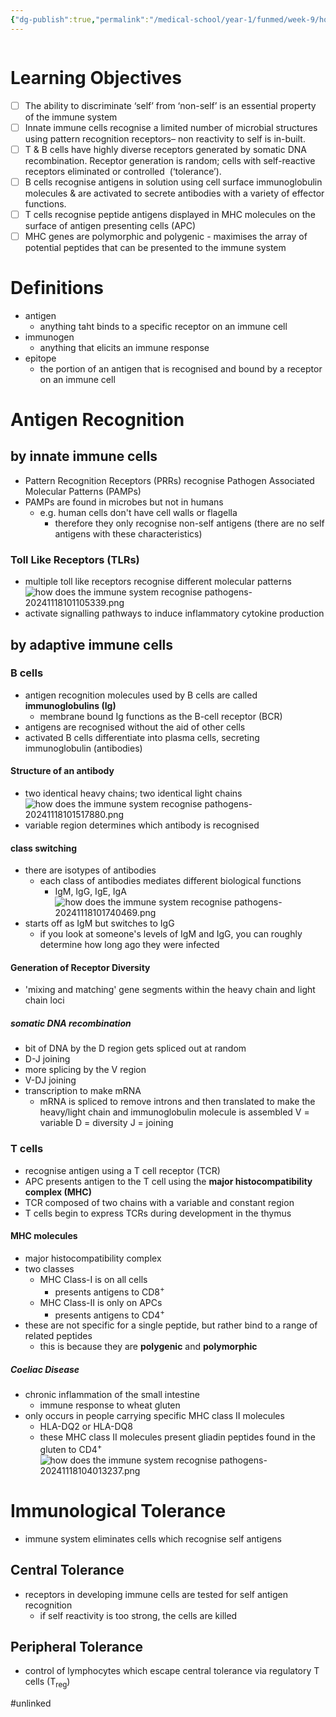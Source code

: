 ```yaml
---
{"dg-publish":true,"permalink":"/medical-school/year-1/funmed/week-9/how-does-the-immune-system-recognise-pathogens/","tags":["funmed"]}
---
```


```table-of-contents
```
# Learning Objectives
- [ ] The ability to discriminate ‘self’ from ‘non-self’ is an essential property of the immune system
- [ ] Innate immune cells recognise a limited number of microbial structures using pattern recognition receptors– non reactivity to self is in-built.
- [ ] T & B cells have highly diverse receptors generated by somatic DNA recombination. Receptor generation is random; cells with self-reactive receptors eliminated or controlled  (‘tolerance’).
- [ ] B cells recognise antigens in solution using cell surface immunoglobulin molecules & are activated to secrete antibodies with a variety of effector functions.
- [ ] T cells recognise peptide antigens displayed in MHC molecules on the surface of antigen presenting cells (APC)
- [ ] MHC genes are polymorphic and polygenic - maximises the array of potential peptides that can be presented to the immune system

# Definitions
- antigen
	- anything taht binds to a specific receptor on an immune cell
- immunogen
	- anything that elicits an immune response
- epitope
	- the portion of an antigen that is recognised and bound by a receptor on an immune cell

# Antigen Recognition
## by innate immune cells
- Pattern Recognition Receptors (PRRs) recognise Pathogen Associated Molecular Patterns (PAMPs)
- PAMPs are found in microbes but not in humans
	- e.g. human cells don't have cell walls or flagella
		- therefore they only recognise non-self antigens (there are no self antigens with these characteristics)

### Toll Like Receptors (TLRs)
- multiple toll like receptors recognise different molecular patterns
![how does the immune system recognise pathogens-20241118101105339.png](/img/user/Medical%20School/Year%201/funmed/week%209/attachments/how%20does%20the%20immune%20system%20recognise%20pathogens-20241118101105339.png)
- activate signalling pathways to induce inflammatory cytokine production

## by adaptive immune cells
### B cells
- antigen recognition molecules used by B cells are called **immunoglobulins (Ig)**
	- membrane bound Ig functions as the B-cell receptor (BCR)
- antigens are recognised without the aid of other cells
- activated B cells differentiate into plasma cells, secreting immunoglobulin (antibodies)
<!--SR:!2024-12-11,2,150-->

#### Structure of an antibody
- two identical heavy chains; two identical light chains
![how does the immune system recognise pathogens-20241118101517880.png](/img/user/Medical%20School/Year%201/funmed/week%209/attachments/how%20does%20the%20immune%20system%20recognise%20pathogens-20241118101517880.png)
- variable region determines which antibody is recognised

#### class switching
- there are isotypes of antibodies
	- each class of antibodies mediates different biological functions
		- IgM, IgG, IgE, IgA
![how does the immune system recognise pathogens-20241118101740469.png](/img/user/Medical%20School/Year%201/funmed/week%209/attachments/how%20does%20the%20immune%20system%20recognise%20pathogens-20241118101740469.png)
- starts off as IgM but switches to IgG
	- if you look at someone's levels of IgM and IgG, you can roughly determine how long ago they were infected

#### Generation of Receptor Diversity
- 'mixing and matching' gene segments within the heavy chain and light chain loci
##### somatic DNA recombination
- bit of DNA by the D region gets spliced out at random
- D-J joining
- more splicing by the V region
- V-DJ joining
- transcription to make mRNA
	- mRNA is spliced to remove introns and then translated to make the heavy/light chain and immunoglobulin molecule is assembled
V = variable
D = diversity
J = joining
### T cells
- recognise antigen using a T cell receptor (TCR)
- APC presents antigen to the T cell using the **major histocompatibility complex (MHC)**
- TCR composed of two chains with a variable and constant region
- T cells begin to express TCRs during development in the thymus
#### MHC molecules
- major histocompatibility complex
- two classes
	- MHC Class-I is on all cells
		- presents antigens to CD8<sup>+</sup>
	- MHC Class-II is only on APCs
		- presents antigens to CD4<sup>+</sup>
- these are not specific for a single peptide, but rather bind to a range of related peptides
	- this is because they are **polygenic** and **polymorphic**
<!--SR:!2024-12-10,1,130!2024-12-11,2,150!2024-12-11,2,150-->

##### Coeliac Disease
- chronic inflammation of the small intestine
	- immune response to wheat gluten
- only occurs in people carrying specific MHC class II molecules
	- HLA-DQ2 or HLA-DQ8
	- these MHC class II molecules present gliadin peptides found in the gluten to CD4<sup>+</sup>
![how does the immune system recognise pathogens-20241118104013237.png](/img/user/Medical%20School/Year%201/funmed/week%209/attachments/how%20does%20the%20immune%20system%20recognise%20pathogens-20241118104013237.png)

# Immunological Tolerance
- immune system eliminates cells which recognise self antigens
## Central Tolerance
- receptors in developing immune cells are tested for self antigen recognition
	- if self reactivity is too strong, the cells are killed
## Peripheral Tolerance
- control of lymphocytes which escape central tolerance via regulatory T cells (T<sub>reg</sub>)

#unlinked 